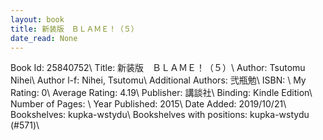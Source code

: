```yaml
---
layout: book
title: 新装版　ＢＬＡＭＥ！（５）
date_read: None
---
```


Book Id: 25840752\ 
Title: 新装版　ＢＬＡＭＥ！（５）\ 
Author: Tsutomu Nihei\ 
Author l-f: Nihei, Tsutomu\ 
Additional Authors: 弐瓶勉\ 
ISBN: \ 
My Rating: 0\ 
Average Rating: 4.19\ 
Publisher: 講談社\ 
Binding: Kindle Edition\ 
Number of Pages: \ 
Year Published: 2015\ 
Date Added: 2019/10/21\ 
Bookshelves: kupka-wstydu\ 
Bookshelves with positions: kupka-wstydu (#571)\ 

